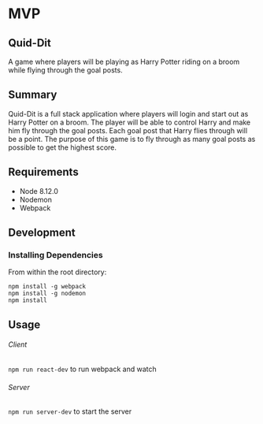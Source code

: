 # MVP #

## Quid-Dit ##

A game where players will be playing as Harry Potter riding on a broom while flying through the goal posts.

## Summary ##

Quid-Dit is a full stack application where players will login and start out as Harry Potter on a broom. The player will be able to control Harry and make him fly through the goal posts. Each goal post that Harry flies through will be a point. The purpose of this game is to fly through as many goal posts as possible to get the highest score.

## Requirements

- Node 8.12.0
- Nodemon
- Webpack

## Development

### Installing Dependencies

From within the root directory:

```
npm install -g webpack
npm install -g nodemon
npm install
```

## Usage

###### Client
`npm run react-dev` to run webpack and watch

###### Server
`npm run server-dev` to start the server
